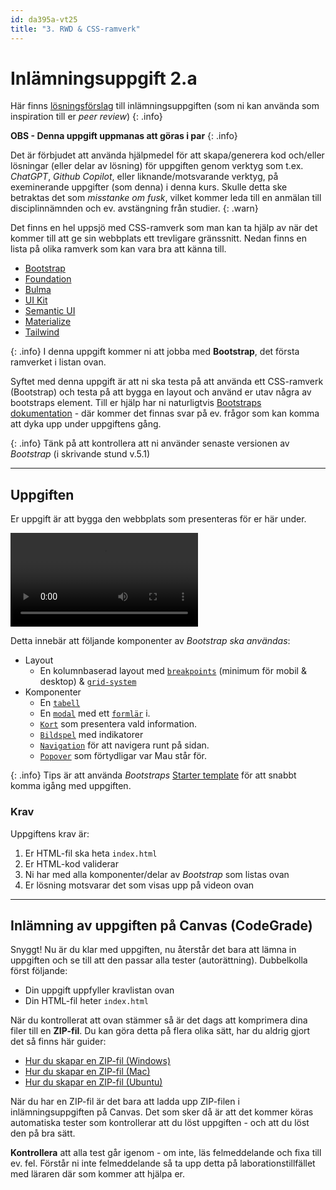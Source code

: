 ```yaml
---
id: da395a-vt25
title: "3. RWD & CSS-ramverk"
---
```


# Inlämningsuppgift 2.a

Här finns [lösningsförslag](../../assets/kod/2.a.zip) till inlämningsuppgiften (som ni kan använda som inspiration till er *peer review*)
{: .info}

**OBS - Denna uppgift uppmanas att göras i par**
{: .info}

Det är förbjudet att använda hjälpmedel för att skapa/generera kod och/eller lösningar (eller delar av lösning) för uppgiften genom verktyg som t.ex. *ChatGPT*, *Github Copilot*, eller liknande/motsvarande verktyg, på exeminerande uppgifter (som denna) i denna kurs. Skulle detta ske betraktas det som *misstanke om fusk*, vilket kommer leda till en anmälan till disciplinnämnden och ev. avstängning från studier.
{: .warn}


Det finns en hel uppsjö med CSS-ramverk som man kan ta hjälp av när det kommer till att ge sin webbplats ett trevligare gränssnitt. Nedan finns en lista på olika ramverk som kan vara bra att känna till.

* [Bootstrap](https://getbootstrap.com)
* [Foundation](https://get.foundation)
* [Bulma](https://bulma.io)
* [UI Kit](https://getuikit.com)
* [Semantic UI](https://semantic-ui.com)
* [Materialize](https://materializecss.com)
* [Tailwind](https://tailwindcss.com)

{: .info}
I denna uppgift kommer ni att jobba med **Bootstrap**, det första ramverket i listan ovan.

Syftet med denna uppgift är att ni ska testa på att använda ett CSS-ramverk (Bootstrap) och testa på att bygga en layout och använd er utav några av bootstraps element. Till er hjälp har ni naturligtvis [Bootstraps dokumentation](https://getbootstrap.com/docs/5.1/getting-started/introduction/) - där kommer det finnas svar på ev. frågor som kan komma att dyka upp under uppgiftens gång.

{: .info}
Tänk på att kontrollera att ni använder senaste versionen av *Bootstrap* (i skrivande stund v.5.1)

---

## Uppgiften

Er uppgift är att bygga den webbplats som presenteras för er här under.

<video controls>
  <source src="https://tibbelit.se/mau/da395a/inl.2.a.mp4" type="video/mp4">
Your browser does not support the video tag.
</video>


Detta innebär att följande komponenter av *Bootstrap ska användas*:

- Layout
    - En kolumnbaserad layout med [`breakpoints`](https://getbootstrap.com/docs/5.1/layout/breakpoints/) (minimum för mobil & desktop) & [`grid-system`](https://getbootstrap.com/docs/5.1/layout/grid/)
- Komponenter
    - En [`tabell`](https://getbootstrap.com/docs/5.1/content/tables/)
    - En [`modal`](https://getbootstrap.com/docs/5.1/components/modal/) med ett [`formlär`](https://getbootstrap.com/docs/5.1/forms/overview/) i.
    - [`Kort`](https://getbootstrap.com/docs/5.1/components/card/) som presentera vald information.
    - [`Bildspel`](https://getbootstrap.com/docs/5.1/components/carousel/) med indikatorer
    - [`Navigation`](https://getbootstrap.com/docs/5.1/components/navbar/) för att navigera runt på sidan.
    - [`Popover`](https://getbootstrap.com/docs/5.1/components/popovers/) som förtydligar var Mau står för.

{: .info}
Tips är att använda *Bootstraps* [Starter template](https://getbootstrap.com/docs/5.1/getting-started/introduction/#starter-template) för att snabbt komma igång med uppgiften.

### Krav

Uppgiftens krav är:

1. Er HTML-fil ska heta `index.html`
2. Er HTML-kod validerar
3. Ni har med alla komponenter/delar av *Bootstrap* som listas ovan
4. Er lösning motsvarar det som visas upp på videon ovan

---

## Inlämning av uppgiften på Canvas (CodeGrade)

Snyggt! Nu är du klar med uppgiften, nu återstår det bara att lämna in uppgiften och se till att den passar alla tester (autorättning). Dubbelkolla först följande:

* Din uppgift uppfyller kravlistan ovan
* Din HTML-fil heter `index.html`

När du kontrollerat att ovan stämmer så är det dags att komprimera dina filer till en **ZIP-fil**. Du kan göra detta på flera olika sätt, har du aldrig gjort det så finns här guider:

- [Hur du skapar en ZIP-fil (Windows)](https://support.microsoft.com/en-us/windows/zip-and-unzip-files-8d28fa72-f2f9-712f-67df-f80cf89fd4e5)
- [Hur du skapar en ZIP-fil (Mac)](https://support.apple.com/sv-se/guide/mac-help/mchlp2528/mac)
- [Hur du skapar en ZIP-fil (Ubuntu)](https://www.cyberciti.biz/faq/how-to-zip-a-folder-in-ubuntu-linux/)

När du har en ZIP-fil är det bara att ladda upp ZIP-filen i inlämningsuppgiften på Canvas. Det som sker då är att det kommer köras automatiska tester som kontrollerar att du löst uppgiften - och att du löst den på bra sätt.

**Kontrollera** att alla test går igenom - om inte, läs felmeddelande och fixa till ev. fel. Förstår ni inte felmeddelande så ta upp detta på laborationstillfället med läraren där som kommer att hjälpa er.